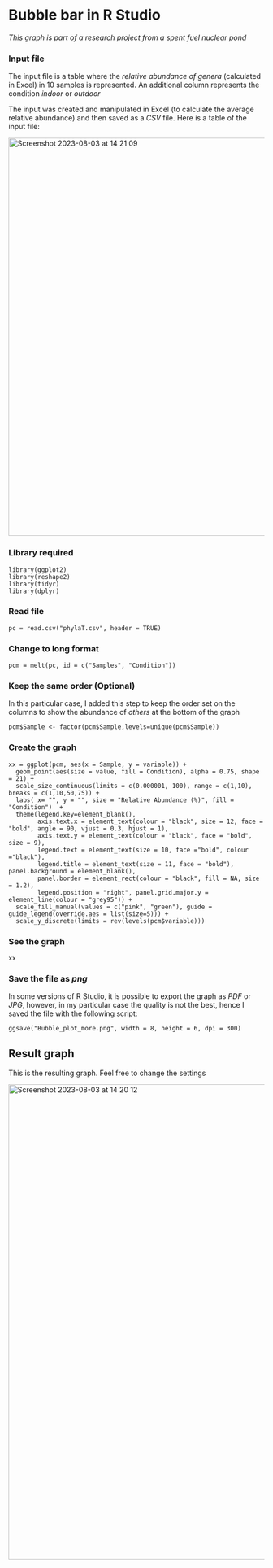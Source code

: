 # Bubble bar in R Studio 
_This graph is part of a research project from a spent fuel nuclear pond_ 

### Input file
The input file is a table where the _relative abundance of genera_ (calculated in Excel) in 10 samples is represented. An additional column represents the condition _indoor_ or _outdoor_

The input was created and manipulated in Excel (to calculate the average relative abundance) and then saved as a _CSV_ file. Here is a table of the input file:

<img width="783" alt="Screenshot 2023-08-03 at 14 21 09" src="https://github.com/srz11d/Bubble-bar-in-R/assets/135147161/61a0afc3-2bb6-46d9-8dbe-c1e79d543ca0">

### Library required
```
library(ggplot2)
library(reshape2)
library(tidyr)
library(dplyr)
```

### Read file
```
pc = read.csv("phylaT.csv", header = TRUE)
```

### Change to long format
```
pcm = melt(pc, id = c("Samples", "Condition"))
```

### Keep the same order (Optional)
In this particular case, I added this step to keep the order set on the columns to show the abundance of _others_ at the bottom of the graph 

```
pcm$Sample <- factor(pcm$Sample,levels=unique(pcm$Sample))
```

### Create the graph
```
xx = ggplot(pcm, aes(x = Sample, y = variable)) + 
  geom_point(aes(size = value, fill = Condition), alpha = 0.75, shape = 21) + 
  scale_size_continuous(limits = c(0.000001, 100), range = c(1,10), breaks = c(1,10,50,75)) + 
  labs( x= "", y = "", size = "Relative Abundance (%)", fill = "Condition")  + 
  theme(legend.key=element_blank(), 
        axis.text.x = element_text(colour = "black", size = 12, face = "bold", angle = 90, vjust = 0.3, hjust = 1), 
        axis.text.y = element_text(colour = "black", face = "bold", size = 9), 
        legend.text = element_text(size = 10, face ="bold", colour ="black"), 
        legend.title = element_text(size = 11, face = "bold"), panel.background = element_blank(), 
        panel.border = element_rect(colour = "black", fill = NA, size = 1.2), 
        legend.position = "right", panel.grid.major.y = element_line(colour = "grey95")) +  
  scale_fill_manual(values = c("pink", "green"), guide = guide_legend(override.aes = list(size=5))) + 
  scale_y_discrete(limits = rev(levels(pcm$variable)))
```

### See the graph

```
xx
```

### Save the file as _png_
In some versions of R Studio, it is possible to export the graph as _PDF_ or _JPG_, however, in my particular case the quality is not the best, hence I saved the file with the following script:

```
ggsave("Bubble_plot_more.png", width = 8, height = 6, dpi = 300)
```

## Result graph
This is the resulting graph. Feel free to change the settings

<img width="935" alt="Screenshot 2023-08-03 at 14 20 12" src="https://github.com/srz11d/Bubble-bar-in-R/assets/135147161/7818c779-78c6-413d-b52c-2b511129a7d7">
